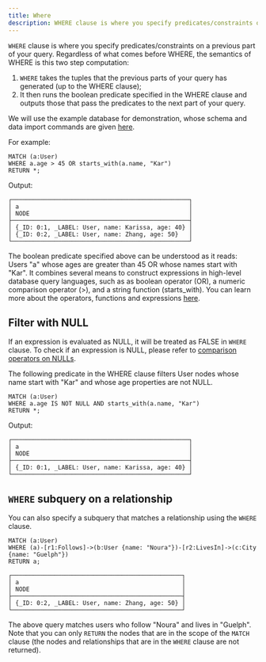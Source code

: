 ```yaml
---
title: Where
description: WHERE clause is where you specify predicates/constraints on a previous part of your query.
---
```


`WHERE` clause is where you specify predicates/constraints on a previous part of your query.
Regardless of what comes before WHERE, the semantics of WHERE is this two step computation:

1. `WHERE` takes the tuples that the previous parts of your query has generated (up to the WHERE clause);
1. It then runs the boolean predicate specified in the WHERE clause and outputs those that pass the predicates to
the next part of your query.

We will use the example database for demonstration, whose schema and data import commands are given [here](/cypher/query-clauses/example-database).

For example:

```cypher
MATCH (a:User)
WHERE a.age > 45 OR starts_with(a.name, "Kar")
RETURN *;
```
Output:
```
┌──────────────────────────────────────────────────┐
│ a                                                │
│ NODE                                             │
├──────────────────────────────────────────────────┤
│ {_ID: 0:1, _LABEL: User, name: Karissa, age: 40} │
│ {_ID: 0:2, _LABEL: User, name: Zhang, age: 50}   │
└──────────────────────────────────────────────────┘
```

The boolean predicate specified above can be understood as it reads: Users "a" whose ages are
greater than 45 OR whose names start with "Kar". It combines several means to construct expressions in high-level database query languages, such as as boolean operator (OR), a numeric comparison operator (>), and a string function (starts_with). You can learn more about the operators, functions and expressions [here](/cypher/expressions).

## Filter with NULL
If an expression is evaluated as NULL, it will be treated as FALSE in `WHERE` clause. To check if an expression is NULL, please refer to [comparison operators on NULLs](/cypher/data-types/null).

The following predicate in the WHERE clause filters User nodes whose name start with "Kar" and whose age properties are not NULL.
```cypher
MATCH (a:User)
WHERE a.age IS NOT NULL AND starts_with(a.name, "Kar")
RETURN *;
```
Output:
```
┌──────────────────────────────────────────────────┐
│ a                                                │
│ NODE                                             │
├──────────────────────────────────────────────────┤
│ {_ID: 0:1, _LABEL: User, name: Karissa, age: 40} │
└──────────────────────────────────────────────────┘
```

## `WHERE` subquery on a relationship

You can also specify a subquery that matches a relationship using the `WHERE` clause.

```cypher
MATCH (a:User)
WHERE (a)-[r1:Follows]->(b:User {name: "Noura"})-[r2:LivesIn]->(c:City {name: "Guelph"})
RETURN a;
```
```
┌────────────────────────────────────────────────┐
│ a                                              │
│ NODE                                           │
├────────────────────────────────────────────────┤
│ {_ID: 0:2, _LABEL: User, name: Zhang, age: 50} │
└────────────────────────────────────────────────┘
```

The above query matches users who follow "Noura" and lives in "Guelph". Note that you can only
`RETURN` the nodes that are in the scope of the `MATCH` clause (the nodes and relationships that
are in the `WHERE` clause are not returned).

